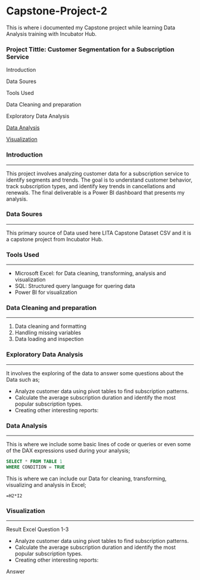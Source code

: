 # Capstone-Project-2
This is where i documented my Capstone project while learning Data Analysis training with Incubator Hub.

### Project Tittle: Customer Segmentation for a Subscription Service

Introduction

Data Soures

Tools Used

Data Cleaning and preparation 

Exploratory Data Analysis

[Data Analysis](Data-Analysis)

[Visualization](Visualization)

### Introduction
---
This project involves analyzing customer data for a subscription service to identify segments and trends. The goal is to understand customer behavior, track subscription types,
and identify key trends in cancellations and renewals. The final deliverable is a Power BI dashboard that presents my analysis.

### Data Soures
---
This primary source of Data used here LITA Capstone Dataset CSV and it is a capstone project from Incubator Hub.

### Tools Used
---
 - Microsoft Excel: for Data cleaning, transforming, analysis and visualization
 - SQL: Structured query language for quering data
 - Power BI for visualization

### Data Cleaning and preparation
---
 1. Data cleaning and formatting
 2. Handling missing variables
 3. Data loading and inspection

### Exploratory Data Analysis
---
It involves the exploring of the data to answer some questions about the Data such as;
- Analyze customer data using pivot tables to find subscription patterns.
- Calculate the average subscription duration and identify the most popular subscription types.
- Creating other interesting reports:

### Data Analysis
---
This is where we include some basic lines of code or queries or even some of the DAX expressions used during your analysis;

```SQL
SELECT * FROM TABLE 1
WHERE CONDITION = TRUE
```
This is where we can include our Data for cleaning, transforming, visualizing and analysis in Excel;

```Excel
=H2*I2
```
### Visualization
---
 Result 
Excel Question 1-3
- Analyze customer data using pivot tables to find subscription patterns.
- Calculate the average subscription duration and identify the most popular subscription types.
- Creating other interesting reports:

Answer

